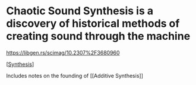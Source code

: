 # Chaotic Sound Synthesis is a discovery of historical methods of creating sound through the machine

<https://libgen.rs/scimag/10.2307%2F3680960>

[[Synthesis]]

Includes notes on the founding of [[Additive Synthesis]]

[Synthesis]: ../Synthesis.md "Synthesis"

[//begin]: # "Autogenerated link references for markdown compatibility"
[Synthesis]: ../Synthesis.md "Synthesis"
[//end]: # "Autogenerated link references"